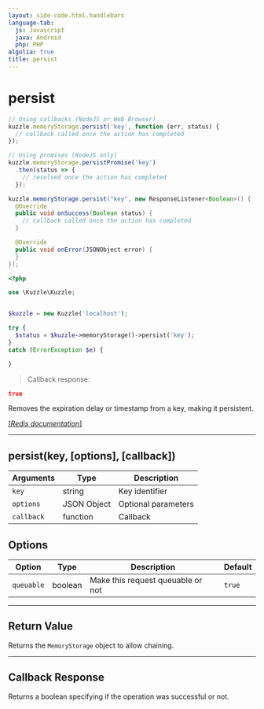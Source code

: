 ```yaml
---
layout: side-code.html.handlebars
language-tab:
  js: Javascript
  java: Android
  php: PHP
algolia: true
title: persist
---
```


# persist

```js
// Using callbacks (NodeJS or Web Browser)
kuzzle.memoryStorage.persist('key', function (err, status) {
  // callback called once the action has completed
});

// Using promises (NodeJS only)
kuzzle.memoryStorage.persistPromise('key')
  .then(status => {
    // resolved once the action has completed
  });
```

```java
kuzzle.memoryStorage.persist("key", new ResponseListener<Boolean>() {
  @Override
  public void onSuccess(Boolean status) {
    // callback called once the action has completed
  }

  @Override
  public void onError(JSONObject error) {
  }
});
```

```php
<?php

use \Kuzzle\Kuzzle;


$kuzzle = new Kuzzle('localhost');

try {
  $status = $kuzzle->memoryStorage()->persist('key');
}
catch (ErrorException $e) {

}
```

> Callback response:

```json
true
```

Removes the expiration delay or timestamp from a key, making it persistent.

[[_Redis documentation_]](https://redis.io/commands/persist)

---

## persist(key, [options], [callback])

| Arguments | Type | Description |
|---------------|---------|----------------------------------------|
| `key` | string | Key identifier |
| `options` | JSON Object | Optional parameters |
| `callback` | function | Callback |

## Options

| Option | Type | Description | Default |
|---------------|---------|----------------------------------------|---------|
| `queuable` | boolean | Make this request queuable or not  | ``true`` |


---

## Return Value

Returns the `MemoryStorage` object to allow chaining.

---

## Callback Response

Returns a boolean specifying if the operation was successful or not.
